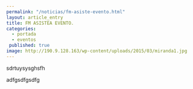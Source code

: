 ```yaml
---
permalink: "/noticias/fm-asiste-evento.html"
layout: article_entry
title: FM ASISTEA EVENTO.
categories: 
  - portada
  - eventos
 published: true
image: http://190.9.128.163/wp-content/uploads/2015/03/miranda1.jpg
---
```




sdrtuysysghsfh

adfgsdfgsdfg

